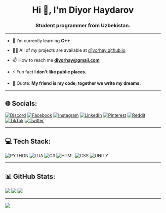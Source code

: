 <h1 align="center">Hi 👋, I'm Diyor Haydarov</h1>
<h3 align="center">Student programmer from Uzbekistan.</h3>

---
- 🌱 I’m currently learning **C++**

- 👨‍💻 All of my projects are available at [d1yorhay.github.io](https://d1yorhay.github.io/)

- 📫 How to reach me **diyorhay@gmail.com**

- ⚡ Fun fact **I don't like public places.**

- 📜 Quote: **My friend is my code; together we write my dreams.**
---
## 🌐 Socials:
[![Discord](https://img.shields.io/badge/Discord-black?style=for-the-badge&logo=discord&logoColor=orange)](https://discord.com/users/893440111138717699)
[![Facebook](https://img.shields.io/badge/Facebook-black?style=for-the-badge&logo=Facebook&logoColor=orange)](https://facebook.com/d1yorhay)
[![Instagram](https://img.shields.io/badge/Instagram-black?style=for-the-badge&logo=Instagram&logoColor=orange)](https://instagram.com/d1yorhay)
[![LinkedIn](https://img.shields.io/badge/LinkedIn-black?style=for-the-badge&logo=LinkedIn&logoColor=orange)](https://linkedin.com/in/d1yorhay)
[![Pinterest](https://img.shields.io/badge/Pinterest-black?style=for-the-badge&logo=Pinterest&logoColor=orange)](https://pinterest.com/d1yorhay)
[![Reddit](https://img.shields.io/badge/Reddit-black?style=for-the-badge&logo=Reddit&logoColor=orange)](https://reddit.com/user/d1yorhay)
[![TikTok](https://img.shields.io/badge/TikTok-black?style=for-the-badge&logo=TikTok&logoColor=orange)](https://tiktok.com/@d1yorhay)
[![Twitter](https://img.shields.io/badge/Twitter-black?style=for-the-badge&logo=Twitter&logoColor=orange)](https://twitter.com/d1yorhay) 

---
## 💻 Tech Stack:
![PYTHON](https://img.shields.io/badge/PYTHON-black?style=for-the-badge&logo=Python&logoColor=orange)
![LUA](https://img.shields.io/badge/LUA-black?style=for-the-badge&logo=lua&logoColor=orange)
![C#](https://img.shields.io/badge/C%23-black?style=for-the-badge&logo=c-sharp&logoColor=orange)
![HTML](https://img.shields.io/badge/HTML-black?style=for-the-badge&logo=html5&logoColor=orange)
![CSS](https://img.shields.io/badge/CSS-black?style=for-the-badge&logo=css3&logoColor=orange)
![UNITY](https://img.shields.io/badge/UNITY-black?style=for-the-badge&logo=UNITY&logoColor=orange)

---
## 📊 GitHub Stats:
![](https://github-readme-stats.vercel.app/api/top-langs/?username=d1yorhay&theme=dark&hide_border=false&include_all_commits=false&count_private=false&layout=compact)
![](https://github-readme-stats.vercel.app/api?username=d1yorhay&theme=dark&hide_border=false&include_all_commits=false&count_private=false)
![](https://github-readme-streak-stats.herokuapp.com/?user=d1yorhay&theme=dark&hide_border=false)

---
[![](https://visitcount.itsvg.in/api?id=d1yorhay&icon=2&color=2)](https://visitcount.itsvg.in)
